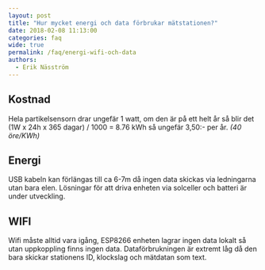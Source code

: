 ```yaml
---
layout: post
title: "Hur mycket energi och data förbrukar mätstationen?"
date: 2018-02-08 11:13:00
categories: faq
wide: true
permalink: /faq/energi-wifi-och-data
authors:
  - Erik Näsström
---
```

## Kostnad

Hela partikelsensorn drar ungefär 1 watt, om den är på ett helt år så blir det (1W x 24h x 365 dagar) / 1000 = 8.76 kWh så ungefär 3,50:- per år. _(40 öre/KWh)_

## Energi

USB kabeln kan förlängas till ca 6-7m då ingen data skickas via ledningarna utan bara elen.
Lösningar för att driva enheten via solceller och batteri är under utveckling.

## WIFI

Wifi måste alltid vara igång, ESP8266 enheten lagrar ingen data lokalt så utan uppkoppling finns ingen data.
Dataförbrukningen är extremt låg då den bara skickar stationens ID, klockslag och mätdatan som text.